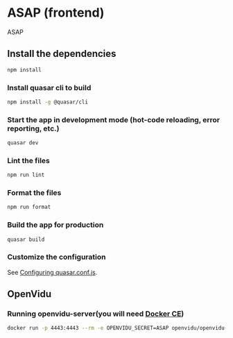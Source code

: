 # ASAP (frontend)

ASAP

## Install the dependencies

```bash
npm install
```

### Install quasar cli to build

```bash
npm install -g @quasar/cli
```

### Start the app in development mode (hot-code reloading, error reporting, etc.)

```bash
quasar dev
```

### Lint the files

```bash
npm run lint
```

### Format the files

```bash
npm run format
```

### Build the app for production

```bash
quasar build
```

### Customize the configuration

See [Configuring quasar.conf.js](https://quasar.dev/quasar-cli/quasar-conf-js).

## OpenVidu

### Running openvidu-server(you will need [Docker CE](https://hub.docker.com/search?type=edition&offering=community))

```bash
docker run -p 4443:4443 --rm -e OPENVIDU_SECRET=ASAP openvidu/openvidu-server-kms:2.20.0
```
